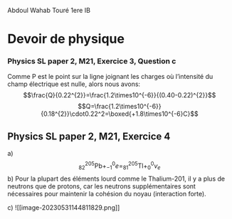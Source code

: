 Abdoul Wahab Touré 1ere IB

# Devoir de physique 
### Physics SL paper 2, M21, Exercice 3, Question c
Comme P est le point sur la ligne joignant les charges où l’intensité du champ électrique est nulle, alors nous avons:$$\frac{Q}{0.22^{2}}=\frac{1.2\times10^{-6}}{(0.40-0.22)^{2}}$$$$Q=\frac{1.2\times10^{-6}}{0.18^{2}}\cdot0.22^2=\boxed{+1.8\times10^{-6}C}$$
## Physics SL paper 2, M21, Exercice 4
a) $$_{82}^{205}\text{Pb}+_{-1}^{0}e=_{81}^{205}\text{Tl}+_{0}^{0}v_{e}$$
b) Pour la plupart des éléments lourd comme le Thalium-201, il y a plus de neutrons que de protons, car les neutrons supplémentaires sont nécessaires pour maintenir la cohésion du noyau (interaction forte).

c) 
![[image-20230531144811829.png]]

